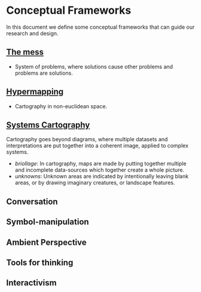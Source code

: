 # Conceptual Frameworks

In this document we define some conceptual frameworks that can guide our research and design.

## [The mess](https://www.are.na/marcel-wolkenmachine/the-global-mess)
* System of problems, where solutions cause other problems and problems are solutions.

## [Hypermapping](https://www.are.na/marcel-wolkenmachine/hyper-mapping)
* Cartography in non-euclidean space.

## [Systems Cartography](https://www.are.na/marcel-wolkenmachine/systems-cartography)
Cartography goes beyond diagrams, where multiple datasets and interpretations are put together into a coherent image, applied to complex systems.
* _briollage_: In cartography, maps are made by putting together multiple and incomplete data-sources which together create a whole picture.
* _unknowns_: Unknown areas are indicated by intentionally leaving blank areas, or by drawing imaginary creatures, or landscape features.

## Conversation

## Symbol-manipulation

## Ambient Perspective

## Tools for thinking

## Interactivism
